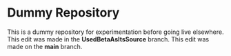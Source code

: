 # Dummy Repository
This is a dummy repository for experimentation before going live elsewhere.
This edit was made in the **UsedBetaAsItsSource** branch.
This edit was made on the **main** branch.
